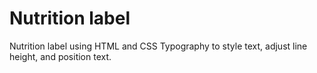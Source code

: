 # Nutrition label
Nutrition label using HTML and CSS Typography to style text, adjust line height, and position text.
